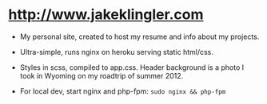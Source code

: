 http://www.jakeklingler.com
===============================

- My personal site, created to host my resume and info about my projects.

- Ultra-simple, runs nginx on heroku serving static html/css.

- Styles in scss, compiled to app.css. Header background is a photo I took in Wyoming on my roadtrip of summer 2012.

- For local dev, start nginx and php-fpm: `sudo nginx && php-fpm`